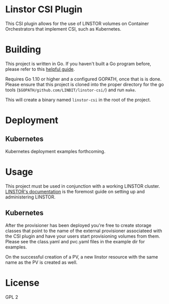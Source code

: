 # Linstor CSI Plugin

This CSI plugin allows for the use of LINSTOR volumes on Container Orchestrators
that implement CSI, such as Kubernetes.


# Building

This project is written in Go. If you haven't built a Go program before,
please refer to this [helpful guide](https://golang.org/doc/install).

Requires Go 1.10 or higher and a configured GOPATH, once that is is done. Please
ensure that this project is cloned into the proper directory for the go tools
(`$GOPATH/github.com/LINBIT/linstor-csi/`) and run `make`.

This will create a binary named `linstor-csi` in the root of the project.

# Deployment

## Kubernetes

 Kubernetes deployment examples forthcoming.

# Usage

This project must be used in conjunction with a working LINSTOR cluster. [LINSTOR's
documentation](https://docs.linbit.com/docs/users-guide-9.0/#p-linstor) is the
foremost guide on setting up and administering LINSTOR.

## Kubernetes

After the provisioner has been deployed you're free to create storage classes
that point to the name of the external provisioner associateed with the CSI plugin
and have your users start provisioning volumes from them. Please see
the class.yaml and pvc.yaml files in the example dir for examples.

On the successful creation of a PV, a new linstor resource with the same name as the
PV is created as well.

# License

GPL 2
